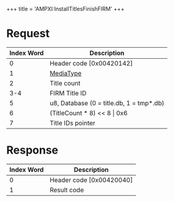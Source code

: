 +++
title = 'AMPXI:InstallTitlesFinishFIRM'
+++

# Request

| Index Word | Description                                           |
|------------|-------------------------------------------------------|
| 0          | Header code \[0x00420142\]                            |
| 1          | [MediaType](Filesystem_services#MediaType "wikilink") |
| 2          | Title count                                           |
| 3-4        | FIRM Title ID                                         |
| 5          | u8, Database (0 = title.db, 1 = tmp\*.db)             |
| 6          | (TitleCount \* 8) \<\< 8 \| 0x6                       |
| 7          | Title IDs pointer                                     |

# Response

| Index Word | Description                |
|------------|----------------------------|
| 0          | Header code \[0x00420040\] |
| 1          | Result code                |
